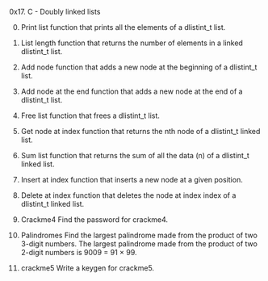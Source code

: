 0x17. C - Doubly linked lists

0. Print list
function that prints all the elements of a dlistint_t list.

1. List length
function that returns the number of elements in a linked dlistint_t list.

2. Add node
function that adds a new node at the beginning of a dlistint_t list.

3. Add node at the end
function that adds a new node at the end of a dlistint_t list.

4. Free list
function that frees a dlistint_t list.

5. Get node at index
function that returns the nth node of a dlistint_t linked list.

6. Sum list
function that returns the sum of all the data (n) of a dlistint_t linked list.

7. Insert at index
function that inserts a new node at a given position.

8. Delete at index
function that deletes the node at index index of a dlistint_t linked list.

9. Crackme4
Find the password for crackme4.

10. Palindromes
Find the largest palindrome made from the product of two 3-digit numbers.
 The largest palindrome made from the product of two 2-digit numbers is 9009 = 91 × 99.

11. crackme5 
Write a keygen for crackme5.
